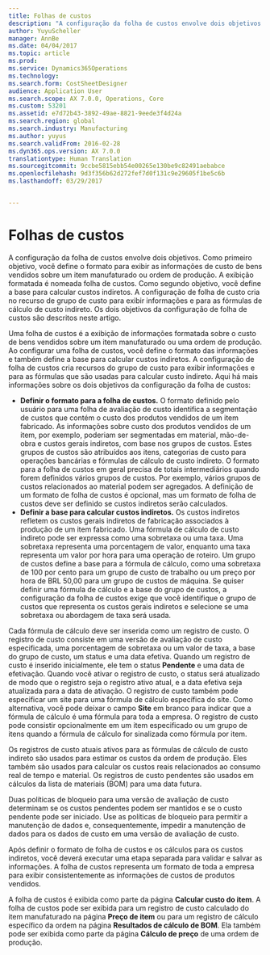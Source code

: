 ```yaml
---
title: Folhas de custos
description: "A configuração da folha de custos envolve dois objetivos. Como primeiro objetivo, você define o formato para exibir as informações de custo de bens vendidos sobre um item manufaturado ou ordem de produção. A exibição formatada é nomeada folha de custos. Como segundo objetivo, você define a base para calcular custos indiretos. A configuração de folha de custo cria no recurso de grupo de custo para exibir informações e para as fórmulas de cálculo de custo indireto. Os dois objetivos da configuração de folha de custos são descritos neste artigo."
author: YuyuScheller
manager: AnnBe
ms.date: 04/04/2017
ms.topic: article
ms.prod: 
ms.service: Dynamics365Operations
ms.technology: 
ms.search.form: CostSheetDesigner
audience: Application User
ms.search.scope: AX 7.0.0, Operations, Core
ms.custom: 53201
ms.assetid: e7d72b43-3892-49ae-8821-9eede3f4d24a
ms.search.region: global
ms.search.industry: Manufacturing
ms.author: yuyus
ms.search.validFrom: 2016-02-28
ms.dyn365.ops.version: AX 7.0.0
translationtype: Human Translation
ms.sourcegitcommit: 9ccbe5815ebb54e00265e130be9c82491aebabce
ms.openlocfilehash: 9d3f356b62d272fef7d0f131c9e29605f1be5c6b
ms.lasthandoff: 03/29/2017


---
```


# <a name="costing-sheets"></a>Folhas de custos

A configuração da folha de custos envolve dois objetivos. Como primeiro objetivo, você define o formato para exibir as informações de custo de bens vendidos sobre um item manufaturado ou ordem de produção. A exibição formatada é nomeada folha de custos. Como segundo objetivo, você define a base para calcular custos indiretos. A configuração de folha de custo cria no recurso de grupo de custo para exibir informações e para as fórmulas de cálculo de custo indireto. Os dois objetivos da configuração de folha de custos são descritos neste artigo. 

Uma folha de custos é a exibição de informações formatada sobre o custo de bens vendidos sobre um item manufaturado ou uma ordem de produção. Ao configurar uma folha de custos, você define o formato das informações e também define a base para calcular custos indiretos. A configuração de folha de custos cria recursos do grupo de custo para exibir informações e para as fórmulas que são usadas para calcular custo indireto. Aqui há mais informações sobre os dois objetivos da configuração da folha de custos:
-   **Definir o formato para a folha de custos.** O formato definido pelo usuário para uma folha de avaliação de custo identifica a segmentação de custos que contém o custo dos produtos vendidos de um item fabricado. As informações sobre custo dos produtos vendidos de um item, por exemplo, poderiam ser segmentadas em material, mão-de-obra e custos gerais indiretos, com base nos grupos de custos. Estes grupos de custos são atribuídos aos itens, categorias de custo para operações bancárias e fórmulas de cálculo de custo indireto. O formato para a folha de custos em geral precisa de totais intermediários quando forem definidos vários grupos de custos. Por exemplo, vários grupos de custos relacionados ao material podem ser agregados. A definição de um formato de folha de custos é opcional, mas um formato de folha de custos deve ser definido se custos indiretos serão calculados.
-   **Definir a base para calcular custos indiretos.** Os custos indiretos refletem os custos gerais indiretos de fabricação associados à produção de um item fabricado. Uma fórmula de cálculo de custo indireto pode ser expressa como uma sobretaxa ou uma taxa. Uma sobretaxa representa uma porcentagem de valor, enquanto uma taxa representa um valor por hora para uma operação de roteiro. Um grupo de custos define a base para a fórmula de cálculo, como uma sobretaxa de 100 por cento para um grupo de custo de trabalho ou um preço por hora de BRL 50,00 para um grupo de custos de máquina. Se quiser definir uma fórmula de cálculo e a base do grupo de custos, a configuração da folha de custos exige que você identifique o grupo de custos que representa os custos gerais indiretos e selecione se uma sobretaxa ou abordagem de taxa será usada.

Cada fórmula de cálculo deve ser inserida como um registro de custo. O registro de custo consiste em uma versão de avaliação de custo especificada, uma porcentagem de sobretaxa ou um valor de taxa, a base do grupo de custo, um status e uma data efetiva. Quando um registro de custo é inserido inicialmente, ele tem o status **Pendente** e uma data de efetivação. Quando você ativar o registro de custo, o status será atualizado de modo que o registro seja o registro ativo atual, e a data efetiva seja atualizada para a data de ativação. O registro de custo também pode especificar um site para uma fórmula de cálculo específica do site. Como alternativa, você pode deixar o campo **Site** em branco para indicar que a fórmula de cálculo é uma fórmula para toda a empresa. O registro de custo pode consistir opcionalmente em um item especificado ou um grupo de itens quando a fórmula de cálculo for sinalizada como fórmula por item. 

Os registros de custo atuais ativos para as fórmulas de cálculo de custo indireto são usados para estimar os custos da ordem de produção. Eles também são usados para calcular os custos reais relacionados ao consumo real de tempo e material. Os registros de custo pendentes são usados em cálculos da lista de materiais (BOM) para uma data futura. 

Duas políticas de bloqueio para uma versão de avaliação de custo determinam se os custos pendentes podem ser mantidos e se o custo pendente pode ser iniciado. Use as políticas de bloqueio para permitir a manutenção de dados e, consequentemente, impedir a manutenção de dados para os dados de custo em uma versão de avaliação de custo. 

Após definir o formato de folha de custos e os cálculos para os custos indiretos, você deverá executar uma etapa separada para validar e salvar as informações. A folha de custos representa um formato de toda a empresa para exibir consistentemente as informações de custos de produtos vendidos. 

A folha de custos é exibida como parte da página **Calcular custo do item**. A folha de custos pode ser exibida para um registro de custo calculado do item manufaturado na página **Preço de item** ou para um registro de cálculo específico da ordem na página **Resultados de cálculo de BOM**. Ela também pode ser exibida como parte da página **Cálculo de preço** de uma ordem de produção.




